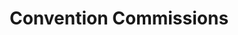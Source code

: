 ---
portfolio: con
title:  "Convention Commissions"
description: "Gotham by Gaslight, drawn at the Charlotte Heroes Con"
imgSrc: "../images/v3/con/gotham.jpg"
layout: port-v
set: con
---